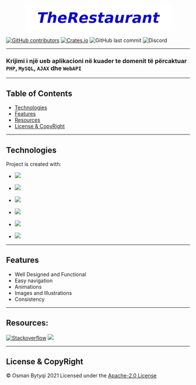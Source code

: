 <p align="center">
  <img src="Rest.png"  style="width:400px">
</p>

[![GitHub contributors](https://img.shields.io/github/contributors/OsmanBytyqi/PHP_Project_Gr23?logo=github)](https://github.com/OsmanBytyqi/PHP_Project_Gr23/graphs/contributors)
[![Crates.io](https://img.shields.io/crates/l/License?logo=github)](https://github.com/OsmanBytyqi/PHP_Project_Gr23/blob/master/LICENSE)
![GitHub last commit](https://img.shields.io/github/last-commit/OsmanBytyqi/PHP_Project_Gr23?logo=github)
![Discord](https://img.shields.io/discord/812436435927826432?color=blue&logo=github&style=plastic)

---

### Krijimi i një ueb aplikacioni në kuader te domenit të përcaktuar `PHP`, `MySQL`, `AJAX` dhe `WebAPI`

---
## Table of Contents


- [Technologies](#Technologies)
- [Features](#Features)
- [Resources](#Resources)
- [License & CopyRight](#License-&-CopyRight)
---
## Technologies 
 Project is created with:
  
* ![](https://img.shields.io/badge/HTML5-E34F26?style=f=html5&logoColor=white)
* ![](https://img.shields.io/badge/CSS3-1572B6?style=fe&logo=css3&logoColor=white)
 * ![](https://img.shields.io/badge/JavaScript-F7DF1E?style=o=javascript&logoColor=black)
 * ![](https://img.shields.io/badge/jQuery-0769AD?style=f=jquery&logoColor=white)
* ![](https://img.shields.io/badge/PHP-777BB4?style=&logo=php&logoColor=white)
 
 * ![](https://img.shields.io/badge/Bootstrap-563D7C?style==bootstrap&logoColor=white)
 ----
 ## Features
 
 * Well Designed and Functional
 * Easy navigation
 * Animations 
 * Images and Illustrations
 * Consistency 
 ----

 ## Resources:

 [![Stackoverflow](https://aleen42.github.io/badges/src/stackoverflow.svg)](https://stackoverflow.com/) 
[![](https://img.shields.io/badge/YouTube-FF0000?style=for-t&logo=youtube&logoColor=white)](https://www.youtube.com/)

 ---
 ## License & CopyRight
 
 © Osman Bytyqi 2021
Licensed under the [Apache-2.0 License](https://github.com/OsmanBytyqi/PHP_Project_Gr23/blob/master/LICENSE)

